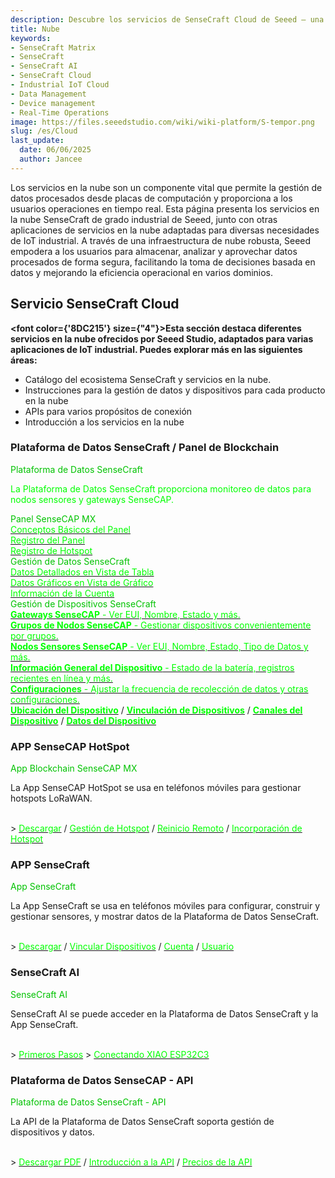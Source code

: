 ```yaml
---
description: Descubre los servicios de SenseCraft Cloud de Seeed — una plataforma potente de grado industrial diseñada para la gestión eficiente de datos, operaciones en tiempo real y aplicaciones IoT escalables. Aprende más sobre cómo SenseCraft apoya tu implementación de IoT industrial en la nube.
title: Nube
keywords:
- SenseCraft Matrix
- SenseCraft
- SenseCraft AI
- SenseCraft Cloud
- Industrial IoT Cloud
- Data Management
- Device management
- Real-Time Operations
image: https://files.seeedstudio.com/wiki/wiki-platform/S-tempor.png
slug: /es/Cloud
last_update:
  date: 06/06/2025
  author: Jancee
---
```


Los servicios en la nube son un componente vital que permite la gestión de datos procesados desde placas de computación y proporciona a los usuarios operaciones en tiempo real. Esta página presenta los servicios en la nube SenseCraft de grado industrial de Seeed, junto con otras aplicaciones de servicios en la nube adaptadas para diversas necesidades de IoT industrial. A través de una infraestructura de nube robusta, Seeed empodera a los usuarios para almacenar, analizar y aprovechar datos procesados de forma segura, facilitando la toma de decisiones basada en datos y mejorando la eficiencia operacional en varios dominios.

## Servicio SenseCraft Cloud

<strong><font color={'8DC215'} size={"4"}>Esta sección destaca diferentes servicios en la nube ofrecidos por Seeed Studio, adaptados para varias aplicaciones de IoT industrial. Puedes explorar más en las siguientes áreas:</font></strong>

- Catálogo del ecosistema SenseCraft y servicios en la nube.
- Instrucciones para la gestión de datos y dispositivos para cada producto en la nube
- APIs para varios propósitos de conexión
- Introducción a los servicios en la nube

### Plataforma de Datos SenseCraft / Panel de Blockchain

<div class="title_container">
    <div class="title_item" style={{textAlign: 'center'}}>
            <div class="start_card_title" style={{textAlign: 'center'}}><font color={'8DC215'} size={"6"}>Plataforma de Datos SenseCraft</font></div>
            <p class="start_card_title" style={{textAlign: 'center'}}><font color={'FFFFFF'} size={"3"}>La Plataforma de Datos SenseCraft proporciona monitoreo de datos para nodos sensores y gateways SenseCAP.</font></p>
    </div>
</div>

<div class="intro_container">
    <div class="intro_item" style={{textAlign: 'center'}}>
            <div class="start_card_title" style={{textAlign: 'center'}}><font color={'8DC215'} size={"5"}>Panel SenseCAP MX</font></div>
            <a href="/es/sensecraft-blockchain/blockchain-dashboard/dashboard-basics" target="_blank"><span><font color={'FFFFFF'} size={"2"}>Conceptos Básicos del Panel</font></span></a>
            <br/>
            <a href="/es/sensecraft-blockchain/blockchain-dashboard/dashboard-registration" target="_blank"><span><font color={'FFFFFF'} size={"2"}>Registro del Panel</font></span></a>
            <br/>
            <a href="/es/sensecraft-blockchain/blockchain-dashboard/hotspot-registration" target="_blank"><span><font color={'FFFFFF'} size={"2"}>Registro de Hotspot</font></span></a>
            <br/>
    </div>
    <div class="intro_item" style={{textAlign: 'center'}}>
            <div class="start_card_title" style={{textAlign: 'center'}}><font color={'8DC215'} size={"5"}>Gestión de Datos SenseCraft</font></div>
            <a href="/es/sensecraft-data-platform/tutorials/data-management#table" target="_blank"><span><font color={'FFFFFF'} size={"2"}>Datos Detallados en Vista de Tabla</font></span></a>
            <br/>
            <a href="/es/sensecraft-data-platform/tutorials/data-management#graph" target="_blank"><span><font color={'FFFFFF'} size={"2"}>Datos Gráficos en Vista de Gráfico</font></span></a>
            <br/>
            <a href="/es/sensecraft-data-platform/tutorials/data-management#check-account-info" target="_blank"><span><font color={'FFFFFF'} size={"2"}>Información de la Cuenta</font></span></a>
            <br/>
    </div>
</div>

<div class="independent_container">
    <div class="independent_item" style={{textAlign: 'left'}}>
            <div class="independent_title" style={{textAlign: 'center'}}><font color={'8DC215'} size={"5"}>Gestión de Dispositivos SenseCraft</font></div>
            <a href="/es/sensecraft-data-platform/tutorials/device-management#gateway" target="_blank"><span><font color={'FFFFFF'} size={"2"}><strong>Gateways SenseCAP</strong> - Ver EUI, Nombre, Estado y más.</font></span></a>
            <br/>
            <a href="/es/sensecraft-data-platform/tutorials/device-management#node-group-management" target="_blank"><span><font color={'FFFFFF'} size={"2"}><strong>Grupos de Nodos SenseCAP</strong> - Gestionar dispositivos convenientemente por grupos.</font></span></a>
            <br/>
            <a href="/es/sensecraft-data-platform/tutorials/device-management#sensor-node-management" target="_blank"><span><font color={'FFFFFF'} size={"2"}><strong>Nodos Sensores SenseCAP</strong> - Ver EUI, Nombre, Estado, Tipo de Datos y más.</font></span></a>
            <br/>
            <a href="/es/sensecraft-data-platform/tutorials/device-management#general-information" target="_blank"><span><font color={'FFFFFF'} size={"2"}><strong>Información General del Dispositivo</strong> - Estado de la batería, registros recientes en línea y más.</font></span></a>
            <br/>
            <a href="/es/sensecraft-data-platform/tutorials/device-management#settings" target="_blank"><span><font color={'FFFFFF'} size={"2"}><strong>Configuraciones</strong> - Ajustar la frecuencia de recolección de datos y otras configuraciones.</font></span></a>
            <br/>
            <a href="/es/sensecraft-data-platform/tutorials/device-management#location" target="_blank"><span><font color={'FFFFFF'} size={"2"}><strong>Ubicación del Dispositivo</strong></font></span></a>
            /
            <a href="/es/sensecraft-data-platform/tutorials/device-management#bind-device" target="_blank"><span><font color={'FFFFFF'} size={"2"}><strong>Vinculación de Dispositivos</strong></font></span></a>
            /
            <a href="/es/sensecraft-data-platform/tutorials/device-management#channel" target="_blank"><span><font color={'FFFFFF'} size={"2"}><strong>Canales del Dispositivo</strong></font></span></a>
            /
            <a href="/es/sensecraft-data-platform/tutorials/device-management#data" target="_blank"><span><font color={'FFFFFF'} size={"2"}><strong>Datos del Dispositivo</strong></font></span></a>
    </div>
</div>

### APP SenseCAP HotSpot

<div class="title_container">
    <div class="title_item" style={{textAlign: 'center'}}>
            <div class="start_card_title" style={{textAlign: 'center'}}><font color={'8DC215'} size={"6"}>App Blockchain SenseCAP MX</font></div>
            <p>La App SenseCAP HotSpot se usa en teléfonos móviles para gestionar hotspots LoRaWAN.</p>
            <br/>
            > <a href="/es/sensecraft-blockchain/sensecraft-hotspot-app/download-app" target="_blank"><span><font color={'FFFFFF'} size={"3"}>Descargar</font></span></a> / <a href="/es/sensecraft-blockchain/sensecraft-hotspot-app/hotspot-management" target="_blank"><span><font color={'FFFFFF'} size={"3"}>Gestión de Hotspot</font></span></a> / <a href="/es/sensecraft-blockchain/sensecraft-hotspot-app/remote-reboot" target="_blank"><span><font color={'FFFFFF'} size={"3"}>Reinicio Remoto</font></span></a> / <a href="/es/sensecraft-blockchain/sensecraft-hotspot-app/hotspot-onboarding" target="_blank"><span><font color={'FFFFFF'} size={"3"}>Incorporación de Hotspot</font></span></a>
    </div>
</div>

### APP SenseCraft

<div class="title_container">
    <div class="title_item" style={{textAlign: 'center'}}>
            <div class="start_card_title" style={{textAlign: 'center'}}><font color={'8DC215'} size={"6"}>App SenseCraft</font></div>
            <p>La App SenseCraft se usa en teléfonos móviles para configurar, construir y gestionar sensores, y mostrar datos de la Plataforma de Datos SenseCraft.</p>
            <br/>
            > <a href="/es/sensecraft-app/overview#download" target="_blank"><span><font color={'FFFFFF'} size={"3"}>Descargar</font></span></a> / <a href="/es/sensecraft-app/overview#config" target="_blank"><span><font color={'FFFFFF'} size={"3"}>Vincular Dispositivos</font></span></a> / <a href="/es/sensecraft-app/overview#account" target="_blank"><span><font color={'FFFFFF'} size={"3"}>Cuenta</font></span></a> / <a href="/es/sensecraft-app/overview#user" target="_blank"><span><font color={'FFFFFF'} size={"3"}>Usuario</font></span></a>
    </div>
</div>

### SenseCraft AI

<div class="title_container">
    <div class="title_item" style={{textAlign: 'center'}}>
            <div class="start_card_title" style={{textAlign: 'center'}}><font color={'8DC215'} size={"6"}>SenseCraft AI</font></div>
            <p>SenseCraft AI se puede acceder en la Plataforma de Datos SenseCraft y la App SenseCraft.</p>
            <br/>
            > <a href="/es/sensecraft-data-platform/applications/ai-advisor" target="_blank"><span><font color={'FFFFFF'} size={"3"}>Primeros Pasos</font></span></a>
            > <a href="/es/sensecraft-data-platform/applications/planting-advice" target="_blank"><span><font color={'FFFFFF'} size={"3"}>Conectando XIAO ESP32C3</font></span></a>
    </div>
</div>

### Plataforma de Datos SenseCAP - API

<div class="title_container">
    <div class="title_item" style={{textAlign: 'center'}}>
            <div class="start_card_title" style={{textAlign: 'center'}}><font color={'8DC215'} size={"6"}>Plataforma de Datos SenseCraft - API</font></div>
            <p>La API de la Plataforma de Datos SenseCraft soporta gestión de dispositivos y datos.</p>
            <br/>
            > <a href="https://sensecap-docs.seeed.cc/pdf/sensecap_opanapi_document_en.pdf" target="_blank"><span><font color={'FFFFFF'} size={"3"}>Descargar PDF</font></span></a> / <a href="/es/sensecraft-data-platform/sensecraft-data-platform-api/sensecraft-data-platform-api" target="_blank"><span><font color={'FFFFFF'} size={"3"}>Introducción a la API</font></span></a> / <a href="/es/sensecraft-fee/sensecraft-data-platform-api-pricing" target="_blank"><span><font color={'FFFFFF'} size={"3"}>Precios de la API</font></span></a>
    </div>
</div>
